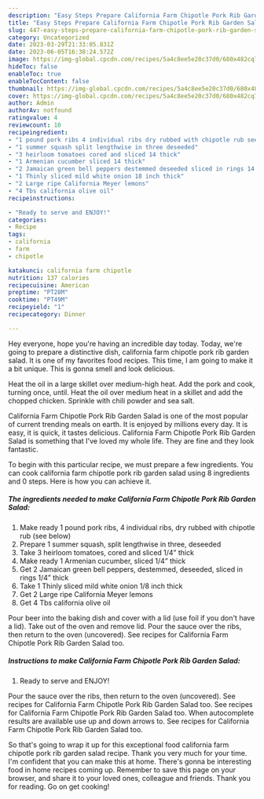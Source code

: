 ```yaml
---
description: "Easy Steps Prepare California Farm Chipotle Pork Rib Garden Salad the Delicious"
title: "Easy Steps Prepare California Farm Chipotle Pork Rib Garden Salad the Delicious"
slug: 447-easy-steps-prepare-california-farm-chipotle-pork-rib-garden-salad-the-delicious
category: Uncategorized
date: 2023-03-29T21:33:05.831Z
date: 2023-06-05T16:38:24.572Z
image: https://img-global.cpcdn.com/recipes/5a4c8ee5e20c37d0/680x482cq70/california-farm-chipotle-pork-rib-garden-salad-recipe-main-photo.jpg
hideToc: false
enableToc: true
enableTocContent: false
thumbnail: https://img-global.cpcdn.com/recipes/5a4c8ee5e20c37d0/680x482cq70/california-farm-chipotle-pork-rib-garden-salad-recipe-main-photo.jpg
cover: https://img-global.cpcdn.com/recipes/5a4c8ee5e20c37d0/680x482cq70/california-farm-chipotle-pork-rib-garden-salad-recipe-main-photo.jpg
author: Admin
authorAv: notfound
ratingvalue: 4
reviewcount: 10
recipeingredient:
- "1 pound pork ribs 4 individual ribs dry rubbed with chipotle rub see below"
- "1 summer squash split lengthwise in three deseeded"
- "3 heirloom tomatoes cored and sliced 14 thick"
- "1 Armenian cucumber sliced 14 thick"
- "2 Jamaican green bell peppers destemmed deseeded sliced in rings 14 thick"
- "1 Thinly sliced mild white onion 18 inch thick"
- "2 Large ripe California Meyer lemons"
- "4 Tbs california olive oil"
recipeinstructions:

- "Ready to serve and ENJOY!"
categories:
- Recipe
tags:
- california
- farm
- chipotle

katakunci: california farm chipotle 
nutrition: 137 calories
recipecuisine: American
preptime: "PT28M"
cooktime: "PT49M"
recipeyield: "1"
recipecategory: Dinner

---
```



Hey everyone, hope you're having an incredible day today. Today, we're going to prepare a distinctive dish, california farm chipotle pork rib garden salad. It is one of my favorites food recipes. This time, I am going to make it a bit unique. This is gonna smell and look delicious.

Heat the oil in a large skillet over medium-high heat. Add the pork and cook, turning once, until. Heat the oil over medium heat in a skillet and add the chopped chicken. Sprinkle with chili powder and sea salt.

California Farm Chipotle Pork Rib Garden Salad is one of the most popular of current trending meals on earth. It is enjoyed by millions every day. It is easy, it is quick, it tastes delicious. California Farm Chipotle Pork Rib Garden Salad is something that I've loved my whole life. They are fine and they look fantastic.


To begin with this particular recipe, we must prepare a few ingredients. You can cook california farm chipotle pork rib garden salad using 8 ingredients and 0 steps. Here is how you can achieve it.

<!--inarticleads1-->

##### The ingredients needed to make California Farm Chipotle Pork Rib Garden Salad:

1. Make ready 1 pound pork ribs, 4 individual ribs, dry rubbed with chipotle rub (see below)
1. Prepare 1 summer squash, split lengthwise in three, deseeded
1. Take 3 heirloom tomatoes, cored and sliced 1/4” thick
1. Make ready 1 Armenian cucumber, sliced 1/4” thick
1. Get 2 Jamaican green bell peppers, destemmed, deseeded, sliced in rings 1/4” thick
1. Take 1 Thinly sliced mild white onion 1/8 inch thick
1. Get 2 Large ripe California Meyer lemons
1. Get 4 Tbs california olive oil


Pour beer into the baking dish and cover with a lid (use foil if you don&#39;t have a lid). Take out of the oven and remove lid. Pour the sauce over the ribs, then return to the oven (uncovered). See recipes for California Farm Chipotle Pork Rib Garden Salad too. 

<!--inarticleads2-->

##### Instructions to make California Farm Chipotle Pork Rib Garden Salad:


1. Ready to serve and ENJOY!

Pour the sauce over the ribs, then return to the oven (uncovered). See recipes for California Farm Chipotle Pork Rib Garden Salad too. See recipes for California Farm Chipotle Pork Rib Garden Salad too. When autocomplete results are available use up and down arrows to. See recipes for California Farm Chipotle Pork Rib Garden Salad too. 

So that's going to wrap it up for this exceptional food california farm chipotle pork rib garden salad recipe. Thank you very much for your time. I'm confident that you can make this at home. There's gonna be interesting food in home recipes coming up. Remember to save this page on your browser, and share it to your loved ones, colleague and friends. Thank you for reading. Go on get cooking!
